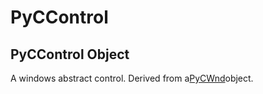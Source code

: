 # PyCControl

## PyCControl Object

A windows abstract control.  Derived from a[PyCWnd](#pycwnd)object.